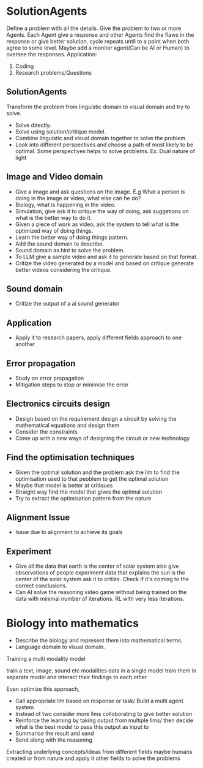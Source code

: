 # SolutionAgents

Define a problem with all the details.
Give the problem to two or more Agents. Each Agent give a response and other Agents find the flaws in the response or give better solution, cycle repeats until to a point when both agree to some level.
Maybe add a monitor agent(Can be AI or Human) to oversee the responses.
Application:

1. Coding
2. Research problems/Questions 

## SolutionAgents

Transform the problem from linguistic domain to visual domain and try to solve.

- Solve directly.
- Solve using solution/critique model.
- Combine linguistic and visual domain together to solve the problem.
- Look into different perspectives and choose a path of most likely to be optimal. Some perspectives helps to solve problems. Ex. Dual nature of light

## Image and Video domain

- Give a image and ask questions on the image. E.g What a person is doing in the image or video, what else can he do?
- Biology, what is happening in the video.
- Simulation, give ask it to critque the way of doing, ask suggetions on what is the better way to do it.
- Given a piece of work as video, ask the system to tell what is the optimized way of doing things.
- Learn the better way of doing things pattern.
- Add the sound domain to describe.
- Sound domain as hint to solve the problem.
- To LLM give a sample video and ask it to generate based on that format.
- Critize the video generated by a model and based on critique generate better videos considering the critique.

## Sound domain

- Critize the output of a ai sound generator

## Application 

- Apply it to research papers, apply different fields approach to one another

## Error propagation 

- Study on error propagation 
- Mitigation steps to stop or minimise the error

## Electronics circuits design

- Design based on the requirement design a circuit by solving the mathematical equations and design them
- Consider the constraints
- Come up with a new ways of designing the circuit or new technology

## Find the optimisation techniques 

- Given the optimal solution and the problem ask the llm to find the optimisation used to that peoblem to get the optimal solution
- Maybe that model is better at critiques
- Straight way find the model that gives the optimal solution
- Try to extract the optimisation pattern from the nature

## Alignment Issue

- Issue due to alignment to achieve its goals

## Experiment

- Give all the data that earth is the center of solar system also give observations of people experiment data that explains the sun is the center of the solar system ask it to critize. Check if it's coming to the correct conclusions.
- Can AI solve the reasoning video game without being trained on the data with minimal number of iterations. RL with very less iterations.

# Biology into mathematics

- Describe the biology and represent them into mathematical terms. 
- Language domain to visual domain.

Training a multi modality model

train a text, image, sound etc modalities data in a single model
train them in separate model and interact their findings to each other

Even optimize this approach,
- Call appropriate llm based on response or task/ Build a multi agent system 
- Instead of two consider more llms colloborating to give better solution 
- Reinforce the learning by taking output from multiple llms/ then decide what is the best model to pass this output as input to
- Summarise the result and send
- Send along with the reasoning 

Extracting underlying concepts/ideas from different fields maybe humans created or from nature and apply it other fields to solve the problems



